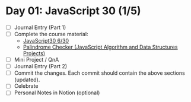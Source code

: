 # Day 01: JavaScript 30 (1/5)

- [ ] Journal Entry (Part 1)
- [ ] Complete the course material:
  - [JavaScript30 6/30](https://javascript30.com/)
  - [Palindrome Checker (JavaScript Algorithm and Data Structures Projects)](https://www.freecodecamp.org/learn/javascript-algorithms-and-data-structures/javascript-algorithms-and-data-structures-projects/palindrome-checker)
- [ ] Mini Project / QnA
- [ ] Journal Entry (Part 2)
- [ ] Commit the changes. Each commit should contain the above sections (updated).
- [ ] Celebrate
- [ ] Personal Notes in Notion (optional)
<!-- [x] to tick -->
